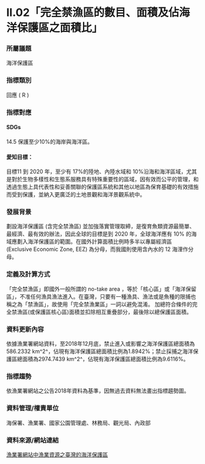 # II.02「完全禁漁區的數目、面積及佔海洋保護區之面積比」

<script type="text/javascript" src="http://cdn.mathjax.org/mathjax/latest/MathJax.js?config=TeX-AMS-MML_HTMLorMML"></script>

### 所屬議題
海洋保護區
### 指標類別
回應 ( R )
### 指標對應
#### SDGs
14.5 保護至少10%的海岸與海洋區。
#### 愛知目標：
目標11 到 2020 年，至少有 17%的陸地、內陸水域和 10%沿海和海洋區域，尤其是對於生物多樣性和生態系服務具有特殊重要性的區域，因有效而公平的管理，和透過生態上具代表性和妥善關聯的保護區系統和其他以地區為保育基礎的有效措施而受到保護，並納入更廣泛的土地景觀和海洋景觀系統中。
### 發展背景
劃設海洋保護區 (含完全禁漁區) 並加強落實管理取締，是復育魚類資源最簡單、最經濟、最有效的辦法，因此全球的目標是到 2020 年，全球海洋應有 10% 的海域應劃入海洋保護區的範圍。在國外計算面積比例時多半以專屬經濟區 (Exclusive Economic Zone, EEZ) 為分母，而我國則使用含內水的 12 海浬作分母。
### 定義及計算方式
「完全禁漁區」即國外一般所謂的 no-take area ，等於「核心區」或「海洋保留區」，不准任何漁具漁法進入。在臺灣，只要有一種漁具、漁法或是魚種的限捕也稱之為「禁漁區」，故使用「完全禁漁業區」一詞以避免混淆。 加總符合條件的完全禁漁區(或保護區核心區)面積並扣除相互重疊部分，最後除以總保護區面積。
### 資料更新內容
依據漁業署網站資料，至2018年12月底，禁止進入或影響之海洋保護區總面積為586.2332 km^2^，佔現有海洋保護區總面積比例為1.8942%；禁止採捕之海洋保護區總面積為2974.7439 km^2^，佔現有海洋保護區總面積比例為9.6116%。
### 指標趨勢
依漁業署網站之公告2018年資料為基準，因無過去資料無法畫出指標趨勢圖。
### 資料管理/權責單位
海保署、漁業署、國家公園管理處、林務局、觀光局、內政部
### 資料來源/網站連結
[漁業署網站中漁業資源之臺灣的海洋保護區](https://www.fa.gov.tw/cht/TaiwanOceansProtectionAreas/content.aspx?id=8&chk=a16db5cf-040f-499d-b76d-1a10ffe134e6&param=pn%3d1)
